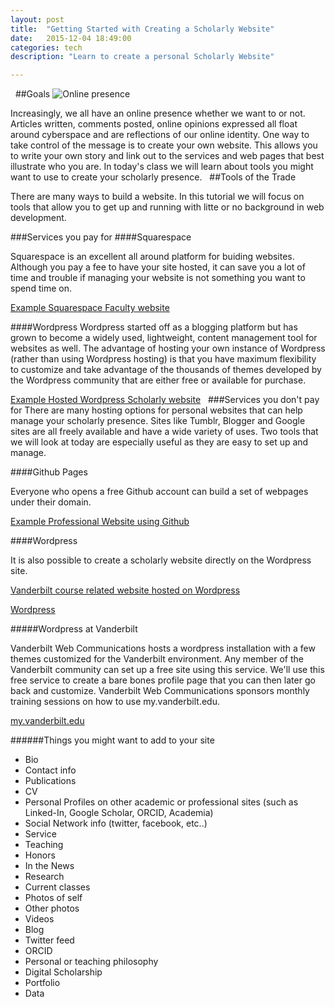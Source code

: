 ```yaml
---
layout: post
title:  "Getting Started with Creating a Scholarly Website"
date:   2015-12-04 18:49:00
categories: tech
description: "Learn to create a personal Scholarly Website"

---
```

 
##Goals
![Online presence](http://www.pmcwriters.com/wp-content/uploads/2011/01/Online-Presence-Management.jpg)

Increasingly, we all have an online presence whether we want to or not. Articles written, comments posted, online opinions expressed all float around cyberspace and are reflections of our online identity. One way to take control of the message is to create your own website. This allows you to write your own story and link out to the services and web pages that best illustrate who you are. In today's class we will learn about tools you might want to use to create your scholarly presence.
 
##Tools of the Trade

There are many ways to build a website. In this tutorial we will focus on tools that allow you to get up and running with litte or no background in web development. 

###Services you pay for
####Squarespace

Squarespace is an excellent all around platform for buiding websites. Although you pay a fee to have your site hosted, it can save you a lot of time and trouble if managing your website is not something you want to spend time on. 

[Example Squarespace Faculty website](http://marcelogleiser.com/)

####Wordpress 
Wordpress started off as a blogging platform but has grown to become a widely used, lightweight, content management tool for websites as well. The advantage of hosting your own instance of Wordpress (rather than using Wordpress hosting) is that you have maximum flexibility to customize and take advantage of the thousands of themes developed by the Wordpress community that are either free or available for purchase.

[Example Hosted  Wordpress Scholarly website](http://suellenstringerhye.com/wp/)
 
###Services you don't pay for
There are many hosting options for personal websites that can help manage your scholarly presence. Sites like Tumblr, Blogger and Google sites are all freely available and have a wide variety of uses. Two tools that we will look at today are especially useful as they are easy to set up and manage. 

####Github Pages

Everyone who opens a free Github account can build a set of webpages under their domain. 

[Example Professional Website using Github](http://jodiegambill.com/)


####Wordpress

It is also possible to create a scholarly website directly on the Wordpress site. 

[Vanderbilt course related website hosted on Wordpress](https://geneticsandliterature.wordpress.com)

[Wordpress](https://wordpress.com/)


#####Wordpress at Vanderbilt

Vanderbilt Web Communications hosts a wordpress installation with a few themes customized for the  Vanderbilt environment.  Any member of the Vanderbilt community can set up a free site using this service. We'll use this free service  to create a bare bones profile page that you can then later go back and customize. Vanderbilt Web Communications sponsors monthly training sessions on how to use my.vanderbilt.edu.

[my.vanderbilt.edu](https://my.vanderbilt.edu/)

######Things you might want to add to your site
* Bio
* Contact info
* Publications
* CV 
* Personal Profiles on other academic or professional sites (such as Linked-In, Google Scholar, ORCID, Academia)
* Social Network info (twitter, facebook, etc..)
* Service
* Teaching
* Honors
* In the News
* Research
* Current classes
* Photos of self
* Other photos
* Videos
* Blog
* Twitter feed
* ORCID
* Personal or teaching philosophy
* Digital Scholarship
* Portfolio
* Data

